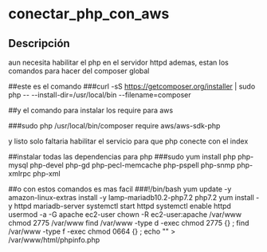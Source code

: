 # conectar_php_con_aws
## Descripción
aun necesita habilitar el php en el servidor httpd ademas, estan los comandos para hacer del composer global


##este es el comando
###curl -sS https://getcomposer.org/installer | sudo php -- --install-dir=/usr/local/bin --filename=composer

##y el comando para instalar los require para aws

###sudo php /usr/local/bin/composer require aws/aws-sdk-php

y listo solo faltaria habilitar el servicio para que php conecte con el index

##instalar todas las dependencias para php
###sudo yum install php php-mysql php-devel php-gd php-pecl-memcache php-pspell php-snmp php-xmlrpc php-xml


##o con estos comandos es mas facil
###!/bin/bash
yum update -y
amazon-linux-extras install -y lamp-mariadb10.2-php7.2 php7.2
yum install -y httpd mariadb-server
systemctl start httpd
systemctl enable httpd
usermod -a -G apache ec2-user
chown -R ec2-user:apache /var/www
chmod 2775 /var/www
find /var/www -type d -exec chmod 2775 {} \;
find /var/www -type f -exec chmod 0664 {} \;
echo "<?php phpinfo(); ?>" > /var/www/html/phpinfo.php

